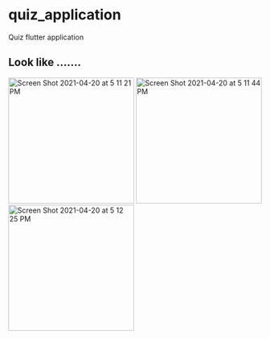 # quiz_application

Quiz flutter application 

## Look like .......
<p float = "left">
  <img width="250" alt="Screen Shot 2021-04-20 at 5 11 21 PM" src="https://user-images.githubusercontent.com/12158468/115387248-39e3e800-a1fc-11eb-80da-389979645cd5.png">

  <img width="250" alt="Screen Shot 2021-04-20 at 5 11 44 PM" src="https://user-images.githubusercontent.com/12158468/115387253-3a7c7e80-a1fc-11eb-8b2a-7bfee51bc3cb.png">
  <img width="250" alt="Screen Shot 2021-04-20 at 5 12 25 PM" src="https://user-images.githubusercontent.com/12158468/115387256-3badab80-a1fc-11eb-858a-56fbfe7a044d.png">
</p>
